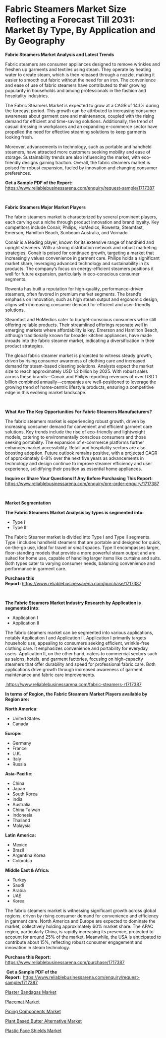 <p><h1>Fabric Steamers Market Size Reflecting a Forecast Till 2031: Market By Type, By Application and By Geography</h1></p><p><strong>Fabric Steamers Market Analysis and Latest Trends</strong></p>
<p><p>Fabric steamers are consumer appliances designed to remove wrinkles and freshen up garments and textiles using steam. They operate by heating water to create steam, which is then released through a nozzle, making it easier to smooth out fabric without the need for an iron. The convenience and ease of use of fabric steamers have contributed to their growing popularity in households and among professionals in the fashion and hospitality industries.</p><p>The Fabric Steamers Market is expected to grow at a CAGR of 14.1% during the forecast period. This growth can be attributed to increasing consumer awareness about garment care and maintenance, coupled with the rising demand for efficient and time-saving solutions. Additionally, the trend of casual dressing in workplaces and an expanding e-commerce sector have propelled the need for effective steaming solutions to keep garments looking fresh.</p><p>Moreover, advancements in technology, such as portable and handheld steamers, have attracted more customers seeking mobility and ease of storage. Sustainability trends are also influencing the market, with eco-friendly designs gaining traction. Overall, the fabric steamers market is poised for robust expansion, fueled by innovation and changing consumer preferences.</p></p>
<p><strong>Get a Sample PDF of the Report:&nbsp;</strong> <a href="https://www.reliablebusinessarena.com/enquiry/request-sample/1717387?utm_campaign=1332&utm_medium=2&utm_source=Github&utm_content=ia&utm_term=14102024&utm_id=fabric-steamers">https://www.reliablebusinessarena.com/enquiry/request-sample/1717387</a></p>
<p>&nbsp;</p>
<p><strong>Fabric Steamers Major Market Players</strong></p>
<p><p>The fabric steamers market is characterized by several prominent players, each carving out a niche through product innovation and brand loyalty. Key competitors include Conair, Philips, HoMedics, Rowenta, Steamfast, Emerson, Hamilton Beach, Sunbeam Australia, and Vornado. </p><p>Conair is a leading player, known for its extensive range of handheld and upright steamers. With a strong distribution network and robust marketing strategies, Conair is poised for continued growth, targeting a market that increasingly values convenience in garment care. Philips holds a significant market share, leveraging advanced technology and sustainability in its products. The company’s focus on energy-efficient steamers positions it well for future expansion, particularly in eco-conscious consumer segments.</p><p>Rowenta has built a reputation for high-quality, performance-driven steamers, often favored in premium market segments. The brand’s emphasis on innovation, such as high steam output and ergonomic design, aligns with increasing consumer demand for efficient and user-friendly solutions. </p><p>Steamfast and HoMedics cater to budget-conscious consumers while still offering reliable products. Their streamlined offerings resonate well in emerging markets where affordability is key. Emerson and Hamilton Beach, although traditionally known for broader kitchen appliances, have made inroads into the fabric steamer market, indicating a diversification in their product strategies.</p><p>The global fabric steamer market is projected to witness steady growth, driven by rising consumer awareness of clothing care and increased demand for steam-based cleaning solutions. Analysts expect the market size to reach approximately USD 1.2 billion by 2025. With robust sales across these brands—Conair and Philips reporting revenues of over USD 1 billion combined annually—companies are well-positioned to leverage the growing trend of home-centric lifestyle products, ensuring a competitive edge in this evolving market landscape.</p></p>
<p>&nbsp;</p>
<p><strong>What Are The Key Opportunities For Fabric Steamers Manufacturers?</strong></p>
<p><p>The fabric steamers market is experiencing robust growth, driven by increasing consumer demand for convenient and efficient garment care solutions. Key trends include the rise of eco-friendly and lightweight models, catering to environmentally conscious consumers and those seeking portability. The expansion of e-commerce platforms further enhances market accessibility. Retail and hospitality sectors are also boosting adoption. Future outlook remains positive, with a projected CAGR of approximately 6-8% over the next five years as advancements in technology and design continue to improve steamer efficiency and user experience, solidifying their position as essential home appliances.</p></p>
<p><strong>Inquire or Share Your Questions If Any Before Purchasing This Report:</strong> <a href="https://www.reliablebusinessarena.com/enquiry/pre-order-enquiry/1717387?utm_campaign=1332&utm_medium=2&utm_source=Github&utm_content=ia&utm_term=14102024&utm_id=fabric-steamers">https://www.reliablebusinessarena.com/enquiry/pre-order-enquiry/1717387</a></p>
<p>&nbsp;</p>
<p><strong>Market Segmentation</strong></p>
<p><strong>The Fabric Steamers Market Analysis by types is segmented into:</strong></p>
<p><ul><li>Type I</li><li>Type II</li></ul></p>
<p><p>The Fabric Steamer market is divided into Type I and Type II segments. Type I includes handheld steamers that are portable and designed for quick, on-the-go use, ideal for travel or small spaces. Type II encompasses larger, floor-standing models that provide a more powerful steam output and are suited for home use, capable of handling larger items like curtains and suits. Both types cater to varying consumer needs, balancing convenience and performance in garment care.</p></p>
<p><strong>Purchase this Report:&nbsp;</strong><a href="https://www.reliablebusinessarena.com/purchase/1717387?utm_campaign=1332&utm_medium=2&utm_source=Github&utm_content=ia&utm_term=14102024&utm_id=fabric-steamers">https://www.reliablebusinessarena.com/purchase/1717387</a></p>
<p>&nbsp;</p>
<p><strong>The Fabric Steamers Market Industry Research by Application is segmented into:</strong></p>
<p><ul><li>Application I</li><li>Application II</li></ul></p>
<p><p>The fabric steamers market can be segmented into various applications, notably Application I and Application II. Application I primarily targets household use, appealing to consumers seeking efficient, wrinkle-free clothing care. It emphasizes convenience and portability for everyday users. Application II, on the other hand, caters to commercial sectors such as salons, hotels, and garment factories, focusing on high-capacity steamers that offer durability and speed for professional fabric care. Both applications drive growth through increased awareness of garment maintenance and fabric care improvements.</p></p>
<p><a href="https://www.reliablebusinessarena.com/fabric-steamers-r1717387?utm_campaign=1332&utm_medium=2&utm_source=Github&utm_content=ia&utm_term=14102024&utm_id=fabric-steamers">&nbsp;https://www.reliablebusinessarena.com/fabric-steamers-r1717387</a></p>
<p><strong>In terms of Region, the Fabric Steamers Market Players available by Region are:</strong></p>
<p>
    <p> <strong> North America: </strong>
        <ul>
            <li>United States</li>
            <li>Canada</li>
        </ul>
        </p> 
    <p> <strong> Europe: </strong>
        <ul>
            <li>Germany</li>
            <li>France</li>
            <li>U.K.</li>
            <li>Italy</li>
            <li>Russia</li>
        </ul>
        </p> 
    <p> <strong> Asia-Pacific: </strong>
        <ul>
            <li>China</li>
            <li>Japan</li>
            <li>South Korea</li>
            <li>India</li>
            <li>Australia</li>
            <li>China Taiwan</li>
            <li>Indonesia</li>
            <li>Thailand</li>
            <li>Malaysia</li>
        </ul>
        </p> 
    <p> <strong> Latin America: </strong>
        <ul>
            <li>Mexico</li>
            <li>Brazil</li>
            <li>Argentina Korea</li>
            <li>Colombia</li>
        </ul>
        </p> 
    <p> <strong> Middle East & Africa: </strong>
        <ul>
            <li>Turkey</li>
            <li>Saudi</li>
            <li>Arabia</li>
            <li>UAE</li>
            <li>Korea</li>
        </ul>
    </p>
    </p>
<p><p>The fabric steamers market is witnessing significant growth across global regions, driven by rising consumer demand for convenience and efficiency in garment care. North America and Europe are expected to dominate the market, collectively holding approximately 60% market share. The APAC region, particularly China, is rapidly increasing its presence, projected to account for around 25% of the market. Meanwhile, the USA is anticipated to contribute about 15%, reflecting robust consumer engagement and innovation in steam technology.</p></p>
<p><strong>Purchase this Report: </strong><a href="https://www.reliablebusinessarena.com/purchase/1717387?utm_campaign=1332&utm_medium=2&utm_source=Github&utm_content=ia&utm_term=14102024&utm_id=fabric-steamers">https://www.reliablebusinessarena.com/purchase/1717387</a></p>
<p>&nbsp;<strong>Get a Sample PDF of the Report:&nbsp;&nbsp;</strong><a href="https://www.reliablebusinessarena.com/enquiry/request-sample/1717387?utm_campaign=1332&utm_medium=2&utm_source=Github&utm_content=ia&utm_term=14102024&utm_id=fabric-steamers">https://www.reliablebusinessarena.com/enquiry/request-sample/1717387</a></p>
<p><strong></strong></p>
<p><p><a href="https://www.linkedin.com/pulse/emerging-plaster-bandagas-market-opportunities-analysis-investors-juexe?trk=public_post_embed_feed-article-content&utm_campaign=1332&utm_medium=2&utm_source=Github&utm_content=ia&utm_term=14102024&utm_id=fabric-steamers">Plaster Bandagas Market</a></p><p><a href="https://www.linkedin.com/pulse/placemat-market-drivers-challenges-forecast-2024-2031-expertide-ge6ue?trk=public_post_embed_feed-article-content&utm_campaign=1332&utm_medium=2&utm_source=Github&utm_content=ia&utm_term=14102024&utm_id=fabric-steamers">Placemat Market</a></p><p><a href="https://www.linkedin.com/pulse/market-insights-global-piping-components-forecast-innovation-s2fte?trk=public_post_embed_feed-article-content&utm_campaign=1332&utm_medium=2&utm_source=Github&utm_content=ia&utm_term=14102024&utm_id=fabric-steamers">Piping Components Market</a></p><p><a href="https://www.linkedin.com/pulse/plant-based-butter-alternative-market-size-segmentation-trends-8trae?trk=public_post_embed_feed-article-content&utm_campaign=1332&utm_medium=2&utm_source=Github&utm_content=ia&utm_term=14102024&utm_id=fabric-steamers">Plant Based Butter Alternative Market</a></p><p><a href="https://www.linkedin.com/pulse/plastic-face-shields-market-velocity-145-cagr-trajectory-2024-2031-kqe9e?trk=public_post_embed_feed-article-content&utm_campaign=1332&utm_medium=2&utm_source=Github&utm_content=ia&utm_term=14102024&utm_id=fabric-steamers">Plastic Face Shields Market</a></p></p>